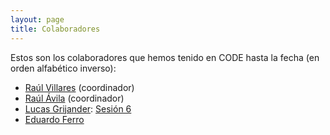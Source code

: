 ```yaml
---
layout: page
title: Colaboradores
---
```


Estos son los colaboradores que hemos tenido en CODE hasta la fecha (en orden alfabético inverso):

* [Raúl Villares](/colaboradores/raul-villares) (coordinador)
* [Raúl Ávila](/colaboradores/raul-avila) (coordinador)
* [Lucas Grijander](/colaboradores/lucas-grijander): [Sesión 6](/2015-06-04-sexta-sesion/)
* [Eduardo Ferro](/colaboradores/edu-ferro)
